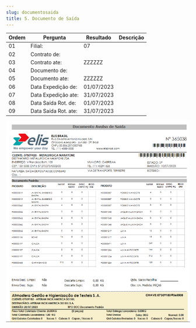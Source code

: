```yaml
---
slug: documentosaida
title: 5. Documento de Saída
---
```


Ordem | Pergunta | Resultado | Descrição
----- | -------- | --------- | ---------
01    |Filial: |07 |
02    |Contrato de: | |
03    |Contrato ate: |ZZZZZZ |
04    |Documento de: | |
05    |Documento ate: |ZZZZZZ |
06    |Data Expedição de: |01/07/2023 |
07    |Data Expedição ate: |31/07/2023 |
08    |Data Saída Rot. de: | 01/07/2023|
09    |Data Saída Rot. ate: |31/07/2023 |

![Alt text](image-4.png)
